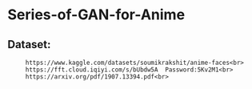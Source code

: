 # Series-of-GAN-for-Anime

## Dataset:
         https://www.kaggle.com/datasets/soumikrakshit/anime-faces<br>
         https://fft.cloud.iqiyi.com/s/bUbdw5A  Password:5Kv2M1<br>
         https://arxiv.org/pdf/1907.13394.pdf<br>
